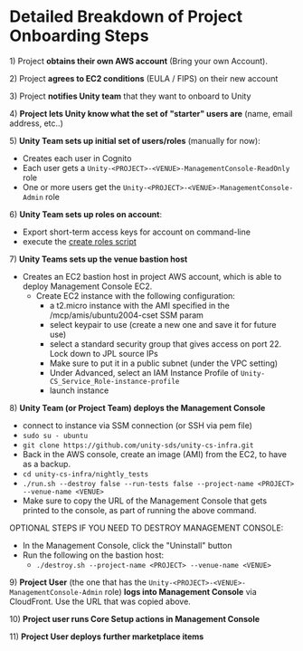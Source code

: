 # Detailed Breakdown of Project Onboarding Steps

1\) Project **obtains their own AWS account** (Bring your own Account).

2\) Project **agrees to EC2 conditions** (EULA / FIPS) on their new account

3\) Project **notifies Unity team** that they want to onboard to Unity

4\) **Project lets Unity know what the set of "starter" users are** (name, email address, etc..)

5\) **Unity Team sets up initial set of users/roles** (manually for now):

* Creates each user in Cognito
* Each user gets a `Unity-<PROJECT>-<VENUE>-ManagementConsole-ReadOnly` role
* One or more users get the `Unity-<PROJECT>-<VENUE>-ManagementConsole-Admin` role

6\) **Unity Team sets up roles on account**:

* Export short-term access keys for account on command-line
* execute the [create roles script](https://github.com/unity-sds/unity-cs-infra/blob/main/aws\_role\_create/create\_roles\_and\_policies.sh)

7\) **Unity Teams sets up the venue bastion host**

* Creates an EC2 bastion host in project AWS account, which is able to deploy Management Console EC2.
  * Create EC2 instance with the following configuration:
    * a t2.micro instance with the AMI specified in the /mcp/amis/ubuntu2004-cset SSM param
    * select keypair to use (create a new one and save it for future use)
    * select a standard security group that gives access on port 22.  Lock down to JPL source IPs
    * Make sure to put it in a public subnet (under the VPC setting)
    * Under Advanced, select an IAM Instance Profile of `Unity-CS_Service_Role-instance-profile`
    * launch instance

8\) **Unity Team (or Project Team) deploys the Management Console**

* connect to instance via SSM connection (or SSH via pem file)
* `sudo su - ubuntu`
* `git clone https://github.com/unity-sds/unity-cs-infra.git`
* Back in the AWS console, create an image (AMI) from the EC2, to have as a backup.
* `cd unity-cs-infra/nightly_tests`
* `./run.sh --destroy false --run-tests false --project-name <PROJECT> --venue-name <VENUE>`
* Make sure to copy the URL of the Management Console that gets printed to the console, as part of running the above command.

OPTIONAL STEPS IF YOU NEED TO DESTROY MANAGEMENT CONSOLE:

* In the Management Console, click the "Uninstall" button
* Run the following on the bastion host:
  * `./destroy.sh --project-name <PROJECT> --venue-name <VENUE>`



9\) **Project User** (the one that has the `Unity-<PROJECT>-<VENUE>-ManagementConsole-Admin` role) **logs into Management Console** via CloudFront.   Use the URL that was copied above.

10\) **Project user runs Core Setup actions in Management Console**

11\) **Project User deploys further marketplace items**
